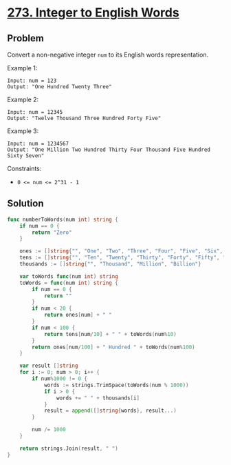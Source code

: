 # [273. Integer to English Words](https://leetcode.com/problems/integer-to-english-words/)

## Problem

Convert a non-negative integer `num` to its English words representation.


Example 1:

```
Input: num = 123
Output: "One Hundred Twenty Three"
```

Example 2:

```
Input: num = 12345
Output: "Twelve Thousand Three Hundred Forty Five"
```

Example 3:

```
Input: num = 1234567
Output: "One Million Two Hundred Thirty Four Thousand Five Hundred Sixty Seven"
``` 

Constraints:

- `0 <= num <= 2^31 - 1`

## Solution

```go
func numberToWords(num int) string {
	if num == 0 {
		return "Zero"
	}

	ones := []string{"", "One", "Two", "Three", "Four", "Five", "Six", "Seven", "Eight", "Nine", "Ten", "Eleven", "Twelve", "Thirteen", "Fourteen", "Fifteen", "Sixteen", "Seventeen", "Eighteen", "Nineteen"}
	tens := []string{"", "Ten", "Twenty", "Thirty", "Forty", "Fifty", "Sixty", "Seventy", "Eighty", "Ninety"}
	thousands := []string{"", "Thousand", "Million", "Billion"}

	var toWords func(num int) string
	toWords = func(num int) string {
		if num == 0 {
			return ""
		}
		if num < 20 {
			return ones[num] + " "
		}
		if num < 100 {
			return tens[num/10] + " " + toWords(num%10)
		}
		return ones[num/100] + " Hundred " + toWords(num%100)
	}

	var result []string
	for i := 0; num > 0; i++ {
		if num%1000 != 0 {
			words := strings.TrimSpace(toWords(num % 1000))
			if i > 0 {
				words += " " + thousands[i]
			}
			result = append([]string{words}, result...)
		}

		num /= 1000
	}

	return strings.Join(result, " ")
}
```